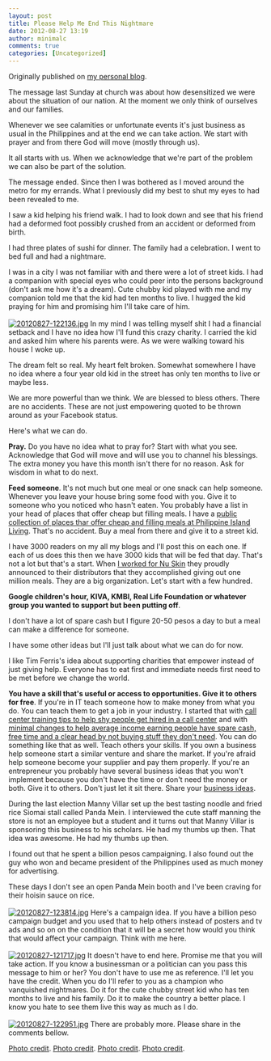 ```yaml
---
layout: post
title: Please Help Me End This Nightmare
date: 2012-08-27 13:19
author: minimalc
comments: true
categories: [Uncategorized]
---
```

Originally published on <a href="http://kevinolega.com">my personal blog</a>. 

The message last Sunday at church was about how desensitized we were about the situation of our nation.  At the moment we only think of ourselves and our families. 

Whenever we see calamities or unfortunate events it's just business as usual in the Philippines and at the end we can take action. We start with prayer and from there God will move (mostly through us). 

It all starts with us. When we acknowledge that we're part of the problem we can also be part of the solution. 

The message ended. Since then I was bothered as I moved around the metro for my errands. What I previously did my best to shut my eyes to had been revealed to me. 

I saw a kid helping his friend walk. I had to look down and see that his friend had a deformed foot possibly crushed from an accident or deformed from birth. 

I had three plates of sushi for dinner. The family had a celebration. I went to bed full and had a nightmare. 

I was in a city I was not familiar with and there were a lot of street kids. I had a companion with special eyes who could peer into the persons background (don't ask me how it's a dream). Cute chubby kid played with me and my companion told me that the kid had ten months to live. I hugged the kid praying for him and promising him I'll take care of him. 
<br /><br /><a href="http://kevinolega.com/wp-content/uploads/2012/08/20120827-122136.jpg"><img src="http://kevinolega.com/wp-content/uploads/2012/08/20120827-122136.jpg" alt="20120827-122136.jpg" class="alignnone size-full" /></a>
In my mind I was telling myself shit I had a financial setback and I have no idea how I'll fund this crazy charity. I carried the kid and asked him where his parents were. As we were walking toward his house I woke up. 

The dream felt so real. My heart felt broken. Somewhat somewhere I have no idea where a four year old kid in the street has only ten months to live or maybe less. 

We are more powerful than we think. We are blessed to bless others. There are no accidents. These are not just empowering quoted to be thrown around as your Facebook status. 

Here's what we can do. 

<strong>Pray.</strong> Do you have no idea what to pray for? Start with what you see. Acknowledge that God will move and will use you to channel his blessings. The extra money you have this month isn't there for no reason. Ask for wisdom in what to do next. 

<strong>Feed someone</strong>. It's not much but one meal or one snack can help someone. Whenever you leave your house bring some food with you. Give it to someone who you noticed who hasn't eaten. You probably have a list in your head of places that offer cheap but filling meals. I have a <a href="http://philippineislandliving.com">public collection of places thar offer cheap and filling meals at Philippine Island Living</a>. That's no accident. Buy a meal from there and give it to a street kid. 

I have 3000 readers on my all my blogs and I'll post this on each one. If each of us does this then we have 3000 kids that will be fed that day.  That's not a lot but that's a start. When <a href="http://networkmarketingph.com">I worked for Nu Skin</a> they proudly announced to their distributors that they accomplished giving out one million meals. They are a big organization. Let's start with a few hundred. 

<strong>Google children's hour, KIVA, KMBI, Real Life Foundation or whatever group you wanted to support but been putting off</strong>.

I don't have a lot of spare cash but I figure 20-50 pesos a day to but a meal can make a difference for someone. 

I have some other ideas but I'll just talk about what we can do for now. 

I like Tim Ferris's idea about supporting charities that empower instead of just giving help. Everyone has to eat first and immediate needs first need to be met before we change the world. 

<strong>You have a skill that's useful or access to opportunities. Give it to others for free</strong>. If you're in IT teach someone how to make money from what you do. You can teach them to get a job in your industry. I started that with <a href="http://callcentertrainingtips.com">call center training tips to help shy people get hired in a call center</a> and with <a href="http://minimalchanges.com">minimal changes to help average income earning people have spare cash, free time and a clear head by not buying stuff they don't need</a>. You can do something like that as well. Teach others your skills. If you own a business  help someone start a similar venture and share the market. If you're afraid help someone become your supplier and pay them properly. If you're an entrepreneur you probably have several business ideas that you won't implement because you don't have the time or don't need the money or both. Give it to others. Don't just let it sit there. Share your <a href="http://businessideasph.com">business ideas</a>. 

During the last election Manny Villar set up the best tasting noodle and fried rice Siomai stall called Panda Mein. I interviewed the cute staff manning the store is not an employee but a student and it turns out that Manny Villar is sponsoring this business to his scholars. He had my thumbs up then. That idea was awesome. He had my thumbs up then. 

I found out that he spent a billion pesos campaigning. I also found out the guy who won and became president of the Philippines used as much money for advertising. 

These days I don't see an open Panda Mein booth and I've been craving for their hoisin sauce on rice. 
<br /><br /><a href="http://kevinolega.com/wp-content/uploads/2012/08/20120827-123814.jpg"><img src="http://kevinolega.com/wp-content/uploads/2012/08/20120827-123814.jpg" alt="20120827-123814.jpg" class="alignnone size-full" /></a>
Here's a campaign idea. If you have a billion peso campaign budget and you used that to help others instead of posters and tv ads and so on on the condition that it will be a secret how would you think that would affect your campaign. Think with me here. 
<br /><br /><a href="http://kevinolega.com/wp-content/uploads/2012/08/20120827-121717.jpg"><img src="http://kevinolega.com/wp-content/uploads/2012/08/20120827-121717.jpg" alt="20120827-121717.jpg" class="alignnone size-full" /></a>
It doesn't have to end here. Promise me   that you will take action. If you know a businessman or a politician can you pass this message to him or her? You don't have to use me as reference. I'll let you have the credit. When you do I'll refer to you as a champion who vanquished nightmares. Do it for the cute chubby street kid who has ten months to live and his family. Do it to make the country a better place. I know you hate to see them live this way as much as I do. 
<br /><br /><a href="http://kevinolega.com/wp-content/uploads/2012/08/20120827-122951.jpg"><img src="http://kevinolega.com/wp-content/uploads/2012/08/20120827-122951.jpg" alt="20120827-122951.jpg" class="alignnone size-full" /></a>
There are probably more. Please share in the comments bellow.

<a href="http://www.kayavolunteer.com/images/projects/fullsizeMy_World_Tour_pics_2825_11290740796.jpg">Photo credit</a>. 
<a href="http://imageshack.us/photo/my-images/524/pandalogo4oh3.jpg/">Photo credit</a>. 
<a href="http://thedoghousediaries.com/comics/uncategorized/2011-09-19-e3d4329.png">Photo credit</a>. 
<a href="http://3.bp.blogspot.com/_jKQK6aMU-oc/TOLJwPByG5I/AAAAAAAAADQ/UcgPkXptMzg/S730/final+street+children.JPG">Photo credit</a>.
